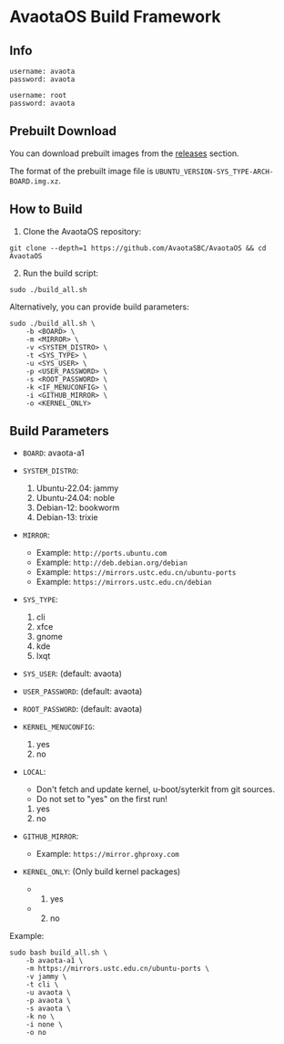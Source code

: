 # AvaotaOS Build Framework

## Info

```plaintext
username: avaota
password: avaota

username: root
password: avaota
```

## Prebuilt Download

You can download prebuilt images from the [releases](https://github.com/AvaotaSBC/AvaotaOS/releases) section.

The format of the prebuilt image file is `UBUNTU_VERSION-SYS_TYPE-ARCH-BOARD.img.xz`.

## How to Build

1. Clone the AvaotaOS repository:

```plaintext
git clone --depth=1 https://github.com/AvaotaSBC/AvaotaOS && cd AvaotaOS
```

2. Run the build script:

```plaintext
sudo ./build_all.sh
```

Alternatively, you can provide build parameters:

```plaintext
sudo ./build_all.sh \
    -b <BOARD> \
    -m <MIRROR> \
    -v <SYSTEM_DISTRO> \
    -t <SYS_TYPE> \
    -u <SYS_USER> \
    -p <USER_PASSWORD> \
    -s <ROOT_PASSWORD> \
    -k <IF_MENUCONFIG> \
    -i <GITHUB_MIRROR> \
    -o <KERNEL_ONLY>
```

## Build Parameters

- `BOARD`: avaota-a1

- `SYSTEM_DISTRO`:
  1. Ubuntu-22.04: jammy
  2. Ubuntu-24.04: noble
  3. Debian-12: bookworm
  4. Debian-13: trixie

- `MIRROR`:
  - Example: `http://ports.ubuntu.com`
  - Example: `http://deb.debian.org/debian`
  - Example: `https://mirrors.ustc.edu.cn/ubuntu-ports`
  - Example: `https://mirrors.ustc.edu.cn/debian`

- `SYS_TYPE`:
  1. cli
  2. xfce
  3. gnome
  4. kde
  5. lxqt

- `SYS_USER`: (default: avaota)

- `USER_PASSWORD`: (default: avaota)

- `ROOT_PASSWORD`: (default: avaota)

- `KERNEL_MENUCONFIG`:
  1. yes
  2. no

- `LOCAL`:
  - Don't fetch and update kernel, u-boot/syterkit from git sources.
  - Do not set to "yes" on the first run!
  1. yes
  2. no

- `GITHUB_MIRROR`:
  - Example: `https://mirror.ghproxy.com`

- `KERNEL_ONLY`: (Only build kernel packages)
  - 1. yes
  - 2. no

Example:

```plaintext
sudo bash build_all.sh \
    -b avaota-a1 \
    -m https://mirrors.ustc.edu.cn/ubuntu-ports \
    -v jammy \
    -t cli \
    -u avaota \
    -p avaota \
    -s avaota \
    -k no \
    -i none \
    -o no
```

